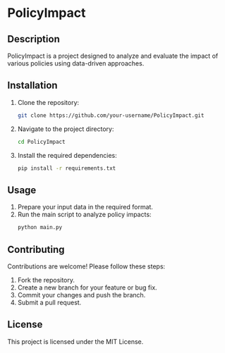 # PolicyImpact

## Description
PolicyImpact is a project designed to analyze and evaluate the impact of various policies using data-driven approaches.

## Installation
1. Clone the repository:
   ```bash
   git clone https://github.com/your-username/PolicyImpact.git
   ```
2. Navigate to the project directory:
   ```bash
   cd PolicyImpact
   ```
3. Install the required dependencies:
   ```bash
   pip install -r requirements.txt
   ```

## Usage
1. Prepare your input data in the required format.
2. Run the main script to analyze policy impacts:
   ```bash
   python main.py
   ```

## Contributing
Contributions are welcome! Please follow these steps:
1. Fork the repository.
2. Create a new branch for your feature or bug fix.
3. Commit your changes and push the branch.
4. Submit a pull request.

## License
This project is licensed under the MIT License.